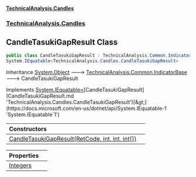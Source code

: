 #### [TechnicalAnalysis.Candles](TechnicalAnalysis.Candles.md 'TechnicalAnalysis.Candles')
### [TechnicalAnalysis.Candles](TechnicalAnalysis.Candles.md#TechnicalAnalysis.Candles 'TechnicalAnalysis.Candles')

## CandleTasukiGapResult Class

```csharp
public class CandleTasukiGapResult : TechnicalAnalysis.Common.IndicatorBase,
System.IEquatable<TechnicalAnalysis.Candles.CandleTasukiGapResult>
```

Inheritance [System.Object](https://docs.microsoft.com/en-us/dotnet/api/System.Object 'System.Object') &#129106; [TechnicalAnalysis.Common.IndicatorBase](https://docs.microsoft.com/en-us/dotnet/api/TechnicalAnalysis.Common.IndicatorBase 'TechnicalAnalysis.Common.IndicatorBase') &#129106; CandleTasukiGapResult

Implements [System.IEquatable&lt;](https://docs.microsoft.com/en-us/dotnet/api/System.IEquatable-1 'System.IEquatable`1')[CandleTasukiGapResult](CandleTasukiGapResult.md 'TechnicalAnalysis.Candles.CandleTasukiGapResult')[&gt;](https://docs.microsoft.com/en-us/dotnet/api/System.IEquatable-1 'System.IEquatable`1')

| Constructors | |
| :--- | :--- |
| [CandleTasukiGapResult(RetCode, int, int, int[])](CandleTasukiGapResult.CandleTasukiGapResult(RetCode,int,int,int[]).md 'TechnicalAnalysis.Candles.CandleTasukiGapResult.CandleTasukiGapResult(TechnicalAnalysis.Common.RetCode, int, int, int[])') | |

| Properties | |
| :--- | :--- |
| [Integers](CandleTasukiGapResult.Integers.md 'TechnicalAnalysis.Candles.CandleTasukiGapResult.Integers') | |
